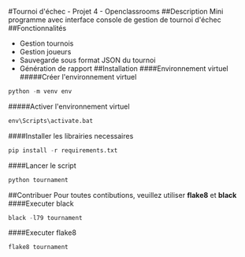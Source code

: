 #Tournoi d'échec - Projet 4 - Openclassrooms
##Description
Mini programme avec interface console de gestion de tournoi d'échec
##Fonctionnalités
* Gestion tournois
* Gestion joueurs
* Sauvegarde sous format JSON du tournoi
* Génération de rapport
##Installation
####Environnement virtuel
#####Créer l'environnement virtuel
```python 
python -m venv env 
```
#####Activer l'environnement virtuel
```python 
env\Scripts\activate.bat
```
####Installer les librairies necessaires
```python 
pip install -r requirements.txt
```
####Lancer le script
```python
python tournament
```
##Contribuer
Pour toutes contibutions, veuillez utiliser **flake8** et **black**
####Executer black
```python
black -l79 tournament
```
####Executer flake8
```python
flake8 tournament
```